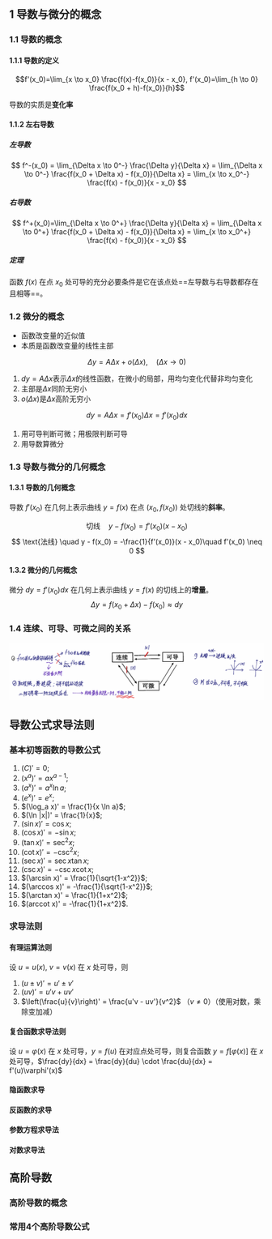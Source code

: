 ## 1 导数与微分的概念

### 1.1 导数的概念
#### 1.1.1 导数的定义

$$f'(x_0)=\lim_{x \to x_0} \frac{f(x)-f(x_0)}{x - x_0}, f'(x_0)=\lim_{h \to 0} \frac{f(x_0 + h)-f(x_0)}{h}$$


导数的实质是**变化率**

#### 1.1.2 左右导数

##### 左导数
$$
f^-(x_0) = \lim_{\Delta x \to 0^-} \frac{\Delta y}{\Delta x} = \lim_{\Delta x \to 0^-} \frac{f(x_0 + \Delta x) - f(x_0)}{\Delta x} = \lim_{x \to x_0^-} \frac{f(x) - f(x_0)}{x - x_0}
$$



##### 右导数
$$
f^+(x_0)=\lim_{\Delta x \to 0^+} \frac{\Delta y}{\Delta x} = \lim_{\Delta x \to 0^+} \frac{f(x_0 + \Delta x) - f(x_0)}{\Delta x} = \lim_{x \to x_0^+} \frac{f(x) - f(x_0)}{x - x_0}
$$


##### 定理

函数 $f(x)$ 在点 $x_0$ 处可导的充分必要条件是它在该点处==左导数与右导数都存在且相等==。


### 1.2 微分的概念

- 函数改变量的近似值
- 本质是函数改变量的线性主部

$$
\Delta y = A\Delta x + o(\Delta x), \quad (\Delta x \to 0)
$$
1. $dy = A\Delta x$表示$\Delta x$的线性函数，在微小的局部，用均匀变化代替非均匀变化
2. 主部是$\Delta x$同阶无穷小
3. $o(\Delta x)$是$\Delta x$高阶无穷小

$$dy = A\Delta x = f'(x_0)\Delta x = f'(x_0)dx$$
1. 用可导判断可微；用极限判断可导
2. 用导数算微分
### 1.3 导数与微分的几何概念

#### 1.3.1 导数的几何概念

导数 $f'(x_0)$ 在几何上表示曲线 $y = f(x)$ 在点 $(x_0, f(x_0))$ 处切线的**斜率**。

$$
\text{切线} \quad y - f(x_0) = f'(x_0)(x - x_0) 
$$
$$
\text{法线} \quad y - f(x_0) = -\frac{1}{f'(x_0)}(x - x_0)\quad f'(x_0) \neq 0
$$

#### 1.3.2 微分的几何概念
微分 $dy = f'(x_0)dx$ 在几何上表示曲线 $y = f(x)$ 的切线上的**增量**。
$$
\Delta y = f(x_0 + \Delta x) - f(x_0) \approx dy
$$
### 1.4 连续、可导、可微之间的关系

![](attachment/1.4%20连续、可导、可微之间的关系.png)

## 导数公式求导法则

### 基本初等函数的导数公式

1. $(C)' = 0$;  
2. $(x^a)' = ax^{a-1}$;  
3. $(a^x)' = a^x \ln a$;  
4. $(e^x)' = e^x$;  
5. $(\log_a x)' = \frac{1}{x \ln a}$;  
6. $(\ln |x|)' = \frac{1}{x}$;  
7. $(\sin x)' = \cos x$;  
8. $(\cos x)' = -\sin x$;  
9. $(\tan x)' = \sec^2 x$;  
10. $(\cot x)' = -\csc^2 x$;  
11. $(\sec x)' = \sec x \tan x$;  
12. $(\csc x)' = -\csc x \cot x$;  
13. $(\arcsin x)' = \frac{1}{\sqrt{1-x^2}}$;  
14. $(\arccos x)' = -\frac{1}{\sqrt{1-x^2}}$;  
15. $(\arctan x)' = \frac{1}{1+x^2}$;  
16. $(arccot x)' = -\frac{1}{1+x^2}$.

### 求导法则

#### 有理运算法则

设 $u = u(x)$, $v = v(x)$ 在 $x$ 处可导，则

1. $(u \pm v)' = u' \pm v'$
2. $(uv)' = u'v + uv'$
3. $\left(\frac{u}{v}\right)' = \frac{u'v - uv'}{v^2}$ （$v \neq 0$）（使用对数，乘除变加减）

#### 复合函数求导法则

设 $u = \varphi(x)$ 在 $x$ 处可导，$y = f(u)$ 在对应点处可导，则复合函数 $y = f[\varphi(x)]$ 在 $x$ 处可导，$\frac{dy}{dx} = \frac{dy}{du} \cdot \frac{du}{dx} = f'(u)\varphi'(x)$

#### 隐函数求导

#### 反函数的求导

#### 参数方程求导法

#### 对数求导法

## 高阶导数

### 高阶导数的概念

### 常用4个高阶导数公式